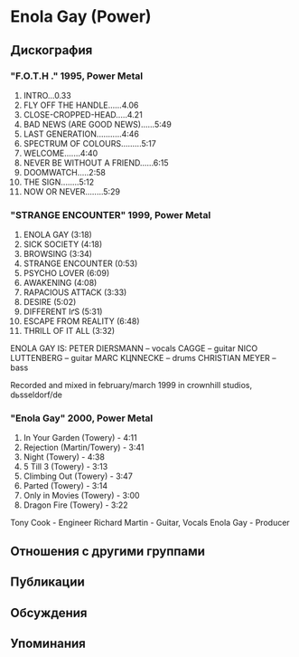 # Enola Gay (Power)



## Дискография

### "F.O.T.H ." 1995, Power Metal

1.	INTRO...0.33					 
2.	FLY OFF THE HANDLE......4.06
3.	CLOSE-CROPPED-HEAD.....4.21
4.	BAD NEWS (ARE GOOD NEWS)......5:49
5.	LAST GENERATION...........4:46
6.	SPECTRUM OF COLOURS.........5:17
7.	WELCOME.......4:40
8.	NEVER BE WITHOUT A FRIEND......6:15
9.	DOOMWATCH.....2:58
10.	THE SIGN........5:12
11.	NOW OR NEVER........5:29
 				



### "STRANGE ENCOUNTER" 1999, Power Metal

1.	ENOLA GAY (3:18)
2.	SICK SOCIETY (4:18)
3.	BROWSING (3:34)
4.	STRANGE ENCOUNTER (0:53)
5.	PSYCHO LOVER (6:09)
6.	AWAKENING (4:08)
7.	RAPACIOUS ATTACK (3:33)
8.	DESIRE (5:02)
9.	DIFFERENT IґS (5:31)
10.	ESCAPE FROM REALITY (6:48)
11.	THRILL OF IT ALL (3:32)

ENOLA GAY IS:
PETER DIERSMANN – vocals
CAGGE – guitar
NICO LUTTENBERG – guitar
MARC KЦNNECKE – drums
CHRISTIAN MEYER – bass

Recorded and mixed in february/march 1999 in crownhill studios, dьsseldorf/de





### "Enola Gay" 2000, Power Metal

   1.    In Your Garden (Towery) - 4:11 
   2.    Rejection (Martin/Towery) - 3:41 
   3.    Night (Towery) - 4:38 
   4.    5 Till 3 (Towery) - 3:13 
   5.    Climbing Out (Towery) - 3:47 
   6.    Parted (Towery) - 3:14 
   7.    Only in Movies (Towery) - 3:00 
   8.    Dragon Fire (Towery) - 3:22 


Tony Cook  -  Engineer 
Richard Martin  -  Guitar, Vocals 
Enola Gay  -  Producer 




## Отношения с другими группами


## Публикации


## Обсуждения


## Упоминания

